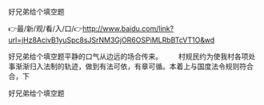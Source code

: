 好兄弟给个填空题

👉最/新/观/看/入/口/👉http://www.baidu.com/link?url=jHz8AcivB1yuSpc8sJSrNM3GjOR6OSPiMLRbBTcVT1O&wd

好兄弟给个填空题平静的口气从边远的场合传来。
　　村规民约为使我村各项处事渐渐归入法制的轨迹，做到有法可依，有章可循。本着上与国度法令规则符合合，下


好兄弟给个填空题
